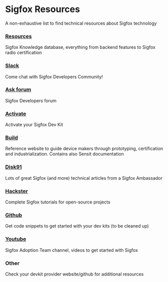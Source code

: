 # Sigfox Resources

A non-exhaustive list to find technical resources about Sigfox technology

### [Resources](https://resources.sigfox.com)
Sigfox Knowledge database, everything from backend features to Sigfox radio certification

### [Slack](https://sigfoxbuilders.herokuapp.com)
Come chat with Sigfox Developers Community!

### [Ask forum](https://ask.sigfox.com)
Sigfox Developers forum

### [Activate](https://buy.sigfox.com/activate)
Activate your Sigfox Dev Kit

### [Build](https://build.sigfox.com)
Reference website to guide device makers through prototyping, certification and industrialization. Contains also Sensit documentation

### [Disk91](http://disk91.com)
Lots of great Sigfox (and more) technical articles from a Sigfox Ambassador

### [Hackster](https://www.hackster.io/sigfox)
Complete Sigfox tutorials for open-source projects

### [Github](https://github.com/sigfox)
Get code snippets to get started with your dev kits (to be cleaned up)

### [Youtube]( https://www.youtube.com/playlist?list=PLcw1TnahFRW9ebM_pZ_bh3SIRFiecJXnH)
Sigfox Adoption Team channel, videos to get started with Sigfox

### Other
Check your devkit provider website/github for additional resources
